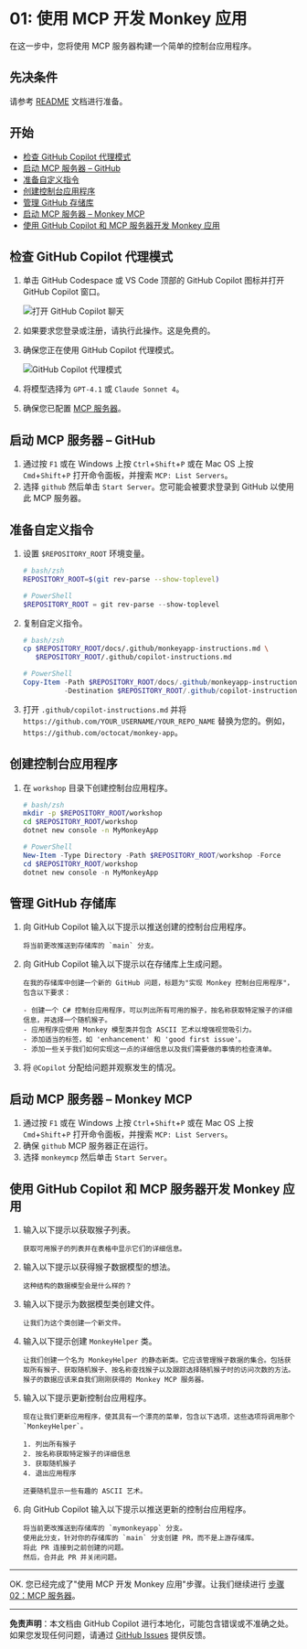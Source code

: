 # 01: 使用 MCP 开发 Monkey 应用

在这一步中，您将使用 MCP 服务器构建一个简单的控制台应用程序。

## 先决条件

请参考 [README](../README.md#先决条件) 文档进行准备。

## 开始

- [检查 GitHub Copilot 代理模式](#检查-github-copilot-代理模式)
- [启动 MCP 服务器 – GitHub](#启动-mcp-服务器--github)
- [准备自定义指令](#准备自定义指令)
- [创建控制台应用程序](#创建控制台应用程序)
- [管理 GitHub 存储库](#管理-github-存储库)
- [启动 MCP 服务器 – Monkey MCP](#启动-mcp-服务器--monkey-mcp)
- [使用 GitHub Copilot 和 MCP 服务器开发 Monkey 应用](#使用-github-copilot-和-mcp-服务器开发-monkey-应用)

## 检查 GitHub Copilot 代理模式

1. 单击 GitHub Codespace 或 VS Code 顶部的 GitHub Copilot 图标并打开 GitHub Copilot 窗口。

   ![打开 GitHub Copilot 聊天](../../../docs/images/setup-01.png)

1. 如果要求您登录或注册，请执行此操作。这是免费的。
1. 确保您正在使用 GitHub Copilot 代理模式。

   ![GitHub Copilot 代理模式](../../../docs/images/setup-02.png)

1. 将模型选择为 `GPT-4.1` 或 `Claude Sonnet 4`。
1. 确保您已配置 [MCP 服务器](./00-setup.md#设置-mcp-服务器)。

## 启动 MCP 服务器 &ndash; GitHub

1. 通过按 `F1` 或在 Windows 上按 `Ctrl`+`Shift`+`P` 或在 Mac OS 上按 `Cmd`+`Shift`+`P` 打开命令面板，并搜索 `MCP: List Servers`。
1. 选择 `github` 然后单击 `Start Server`。您可能会被要求登录到 GitHub 以使用此 MCP 服务器。

## 准备自定义指令

1. 设置 `$REPOSITORY_ROOT` 环境变量。

   ```bash
   # bash/zsh
   REPOSITORY_ROOT=$(git rev-parse --show-toplevel)
   ```

   ```powershell
   # PowerShell
   $REPOSITORY_ROOT = git rev-parse --show-toplevel
   ```

1. 复制自定义指令。

    ```bash
    # bash/zsh
    cp $REPOSITORY_ROOT/docs/.github/monkeyapp-instructions.md \
       $REPOSITORY_ROOT/.github/copilot-instructions.md
    ```

    ```powershell
    # PowerShell
    Copy-Item -Path $REPOSITORY_ROOT/docs/.github/monkeyapp-instructions.md `
              -Destination $REPOSITORY_ROOT/.github/copilot-instructions.md -Force
    ```

1. 打开 `.github/copilot-instructions.md` 并将 `https://github.com/YOUR_USERNAME/YOUR_REPO_NAME` 替换为您的。例如，`https://github.com/octocat/monkey-app`。

## 创建控制台应用程序

1. 在 `workshop` 目录下创建控制台应用程序。

    ```bash
    # bash/zsh
    mkdir -p $REPOSITORY_ROOT/workshop
    cd $REPOSITORY_ROOT/workshop
    dotnet new console -n MyMonkeyApp
    ```

    ```powershell
    # PowerShell
    New-Item -Type Directory -Path $REPOSITORY_ROOT/workshop -Force
    cd $REPOSITORY_ROOT/workshop
    dotnet new console -n MyMonkeyApp
    ```

## 管理 GitHub 存储库

1. 向 GitHub Copilot 输入以下提示以推送创建的控制台应用程序。

    ```text
    将当前更改推送到存储库的 `main` 分支。
    ```

1. 向 GitHub Copilot 输入以下提示以在存储库上生成问题。

    ```text
    在我的存储库中创建一个新的 GitHub 问题，标题为"实现 Monkey 控制台应用程序"，包含以下要求：
    
    - 创建一个 C# 控制台应用程序，可以列出所有可用的猴子，按名称获取特定猴子的详细信息，并选择一个随机猴子。
    - 应用程序应使用 Monkey 模型类并包含 ASCII 艺术以增强视觉吸引力。
    - 添加适当的标签，如 'enhancement' 和 'good first issue'。
    - 添加一些关于我们如何实现这一点的详细信息以及我们需要做的事情的检查清单。
    ```

1. 将 `@Copilot` 分配给问题并观察发生的情况。

## 启动 MCP 服务器 &ndash; Monkey MCP

1. 通过按 `F1` 或在 Windows 上按 `Ctrl`+`Shift`+`P` 或在 Mac OS 上按 `Cmd`+`Shift`+`P` 打开命令面板，并搜索 `MCP: List Servers`。
1. 确保 `github` MCP 服务器正在运行。
1. 选择 `monkeymcp` 然后单击 `Start Server`。

## 使用 GitHub Copilot 和 MCP 服务器开发 Monkey 应用

1. 输入以下提示以获取猴子列表。

    ```text
    获取可用猴子的列表并在表格中显示它们的详细信息。
    ```

1. 输入以下提示以获得猴子数据模型的想法。

    ```text
    这种结构的数据模型会是什么样的？
    ```

1. 输入以下提示为数据模型类创建文件。

    ```text
    让我们为这个类创建一个新文件。
    ```

1. 输入以下提示创建 `MonkeyHelper` 类。

    ```text
    让我们创建一个名为 MonkeyHelper 的静态新类。它应该管理猴子数据的集合。包括获取所有猴子、获取随机猴子、按名称查找猴子以及跟踪选择随机猴子时的访问次数的方法。猴子的数据应该来自我们刚刚获得的 Monkey MCP 服务器。
    ```

1. 输入以下提示更新控制台应用程序。

    ```text
    现在让我们更新应用程序，使其具有一个漂亮的菜单，包含以下选项，这些选项将调用那个 `MonkeyHelper`。
    
    1. 列出所有猴子
    2. 按名称获取特定猴子的详细信息
    3. 获取随机猴子
    4. 退出应用程序

    还要随机显示一些有趣的 ASCII 艺术。
    ```

1. 向 GitHub Copilot 输入以下提示以推送更新的控制台应用程序。

    ```text
    将当前更改推送到存储库的 `mymonkeyapp` 分支。
    使用此分支，针对你的存储库的 `main` 分支创建 PR，而不是上游存储库。
    将此 PR 连接到之前创建的问题。
    然后，合并此 PR 并关闭问题。
    ```

---

OK. 您已经完成了"使用 MCP 开发 Monkey 应用"步骤。让我们继续进行 [步骤 02：MCP 服务器](./02-mcp-server.md)。

---

**免责声明**：本文档由 GitHub Copilot 进行本地化，可能包含错误或不准确之处。如果您发现任何问题，请通过 [GitHub Issues](https://github.com/Azure-Samples/mcp-workshop-dotnet/issues) 提供反馈。